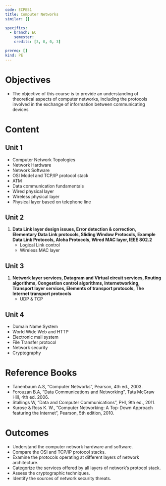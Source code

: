 ```yaml
---
code: ECPE51
title: Computer Networks
similar: []

specifics:
  - branch: EC
    semester: 
    credits: [3, 0, 0, 3]

prereq: []
kind: PE
---
```


# Objectives

- The objective of this course is to provide an understanding of theoretical aspects of computer networks, including the protocols involved in the exchange of information between communicating devices

# Content

## Unit 1

   - Computer Network Topologies
   - Network Hardware
   - Network Software
   - OSI Model and TCP/IP protocol stack
   - ATM
   - Data communication fundamentals
   - Wired physical layer
   - Wireless physical layer
   - Physical layer based on telephone line

## Unit 2

1. **Data Link layer design issues, Error detection & correction, Elementary Data Link protocols, Sliding Window Protocols, Example Data Link Protocols, Aloha Protocols, Wired MAC layer, IEEE 802.2**
   - Logical Link control
   - Wireless MAC layer

## Unit 3

1. **Network layer services, Datagram and Virtual circuit services, Routing algorithms, Congestion control algorithms, Internetworking, Transport layer services, Elements of transport protocols, The Internet transport protocols**
   - UDP & TCP

## Unit 4

   - Domain Name System
   - World Wide Web and HTTP
   - Electronic mail system
   - File Transfer protocol
   - Network security
   - Cryptography

# Reference Books

- Tanenbaum A.S, “Computer Networks”, Pearson, 4th ed., 2003.
- Forouzan B.A, “Data Communications and Networking”, Tata McGraw Hill, 4th ed. 2006.
- Stallings W, “Data and Computer Communications”, PHI, 9th ed., 2011.
- Kurose & Ross K. W., “Computer Networking: A Top-Down Approach featuring the Internet”, Pearson, 5th edition, 2010.

# Outcomes

- Understand the computer network hardware and software.
- Compare the OSI and TCP/IP protocol stacks.
- Examine the protocols operating at different layers of network architecture.
- Categorize the services offered by all layers of network’s protocol stack.
- Assess the cryptographic techniques.
- Identify the sources of network security threats.
